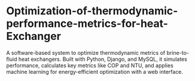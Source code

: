 # Optimization-of-thermodynamic-performance-metrics-for-heat-Exchanger
A software-based system to optimize thermodynamic metrics of brine-to-fluid heat exchangers. Built with Python, Django, and MySQL, it simulates performance, calculates key metrics like COP and NTU, and applies machine learning for energy-efficient optimization with a web interface.
